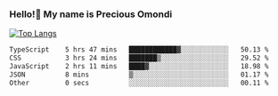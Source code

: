 ### Hello!👋 My name is Precious Omondi 

[![Top Langs](https://github-readme-stats.vercel.app/api/top-langs/?username=Presho99&langs_count=8&theme=dark)](https://github.com/Presho99/github-readme-stats)



<!--START_SECTION:waka-->

```txt
TypeScript    5 hrs 47 mins   ████████████▓░░░░░░░░░░░░   50.13 %
CSS           3 hrs 24 mins   ███████▒░░░░░░░░░░░░░░░░░   29.52 %
JavaScript    2 hrs 11 mins   ████▓░░░░░░░░░░░░░░░░░░░░   18.98 %
JSON          8 mins          ▒░░░░░░░░░░░░░░░░░░░░░░░░   01.17 %
Other         0 secs          ░░░░░░░░░░░░░░░░░░░░░░░░░   00.11 %
```

<!--END_SECTION:waka-->

